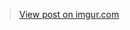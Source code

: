 <blockquote class="imgur-embed-pub" lang="en" data-id="nihwC4T"><a href="https://imgur.com/nihwC4T">View post on imgur.com</a></blockquote><script async src="//s.imgur.com/min/embed.js" charset="utf-8"></script>
